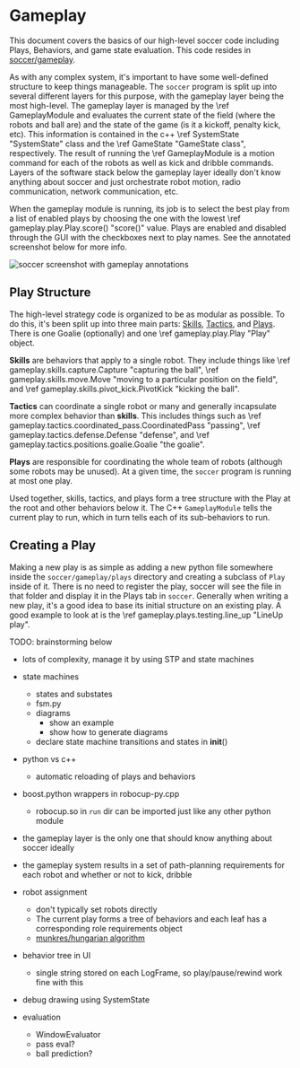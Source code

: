 
# Gameplay

This document covers the basics of our high-level soccer code including Plays, Behaviors, and game state evaluation.  This code resides in [soccer/gameplay](https://github.com/RoboJackets/robocup-software/tree/master/soccer/gameplay).

As with any complex system, it's important to have some well-defined structure to keep things manageable.
The `soccer` program is split up into several different layers for this purpose, with the gameplay layer being the most high-level.
The gameplay layer is managed by the \ref GameplayModule and evaluates the current state of the field (where the robots and ball are) and the state of the game (is it a kickoff, penalty kick, etc).  This information is contained in the c++ \ref SystemState "SystemState" class and the \ref GameState "GameState class", respectively.
The result of running the \ref GameplayModule is a motion command for each of the robots as well as kick and dribble commands.  Layers of the software stack below the gameplay layer ideally don't know anything about soccer and just orchestrate robot motion, radio communication, network communication, etc.

When the gameplay module is running, its job is to select the best play from a list of enabled plays by choosing the one with the lowest \ref gameplay.play.Play.score() "score()" value.  Plays are enabled and disabled through the GUI with the checkboxes next to play names.  See the annotated screenshot below for more info.


![soccer screenshot with gameplay annotations](soccer-with-gameplay-annotations.png)

## Play Structure

The high-level strategy code is organized to be as modular as possible.
To do this, it's been split up into three main parts: [Skills](soccer/gameplay/skills), [Tactics](soccer/gameplay/tactics), and [Plays](soccer/gameplay/plays).
There is one Goalie (optionally) and one \ref gameplay.play.Play "Play" object.

**Skills** are behaviors that apply to a single robot.
They include things like \ref gameplay.skills.capture.Capture "capturing the ball", \ref gameplay.skills.move.Move "moving to a particular position on the field", and \ref gameplay.skills.pivot_kick.PivotKick "kicking the ball".

**Tactics** can coordinate a single robot or many and generally incapsulate more complex behavior than **skills**.  This includes things such as \ref gameplay.tactics.coordinated_pass.CoordinatedPass "passing", \ref gameplay.tactics.defense.Defense "defense", and \ref gameplay.tactics.positions.goalie.Goalie "the goalie".

**Plays** are responsible for coordinating the whole team of robots (although some robots may be unused).  At a given time, the `soccer` program is running at most one play.

Used together, skills, tactics, and plays form a tree structure with the Play at the root and other behaviors below it.  The C++ `GameplayModule` tells the current play to run, which in turn tells each of its sub-behaviors to run.

## Creating a Play

Making a new play is as simple as adding a new python file somewhere inside the `soccer/gameplay/plays` directory and creating a subclass of `Play` inside of it.
There is no need to register the play, soccer will see the file in that folder and display it in the Plays tab in `soccer`.
Generally when writing a new play, it's a good idea to base its initial structure on an existing play.  A good example to look at is the \ref gameplay.plays.testing.line_up "LineUp play".



TODO: brainstorming below

* lots of complexity, manage it by using STP and state machines
* state machines
  * states and substates
  * fsm.py
  * diagrams
    * show an example
    * show how to generate diagrams
  * declare state machine transitions and states in __init__()
* python vs c++
  * automatic reloading of plays and behaviors
* boost.python wrappers in robocup-py.cpp
  * robocup.so in `run` dir can be imported just like any other python module
* the gameplay layer is the only one that should know anything about soccer ideally
* the gameplay system results in a set of path-planning requirements for each robot and whether or not to kick, dribble

* robot assignment
  * don't typically set robots directly
  * The current play forms a tree of behaviors and each leaf has a corresponding role requirements object
  * [munkres/hungarian algorithm](https://en.wikipedia.org/wiki/Hungarian_algorithm)

* behavior tree in UI
  * single string stored on each LogFrame, so play/pause/rewind work fine with this

* debug drawing using SystemState

* evaluation
  * WindowEvaluator
  * pass eval?
  * ball prediction?
